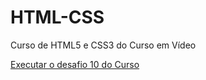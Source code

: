 # HTML-CSS
 Curso de HTML5 e CSS3 do Curso em Vídeo

<a href="https://douglass154.github.io/HTML-CSS/Exerc%C3%ADcios%20-%20HTML5%20&%20CSS3/Desafios%20-%20HTML%205%20&%20CSS3/D010/">Executar o desafio 10 do Curso</a>